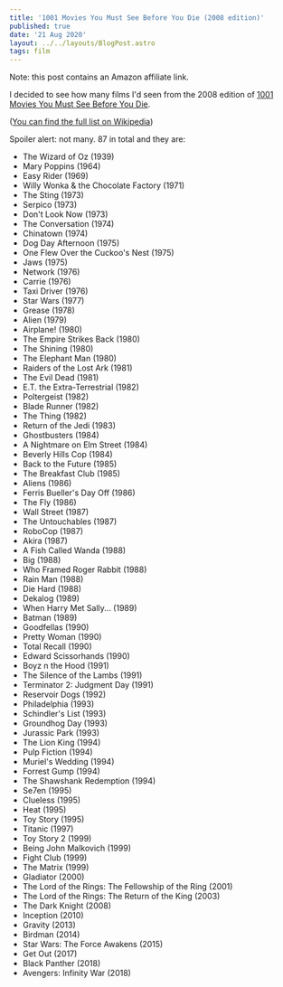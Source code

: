 ```yaml
---
title: '1001 Movies You Must See Before You Die (2008 edition)'
published: true
date: '21 Aug 2020'
layout: ../../layouts/BlogPost.astro
tags: film
---
```


Note: this post contains an Amazon affiliate link.

I decided to see how many films I'd seen from the 2008 edition of [1001 Movies You Must See Before You Die](https://www.amazon.co.uk/gp/product/1788401778/ref=as_li_qf_asin_il_tl?ie=UTF8&tag=liofast-21&creative=6738&linkCode=as2&creativeASIN=1788401778&linkId=2b5c74d00e308e8034c1995b7b858e4d). 

([You can find the full list on Wikipedia](https://en.wikipedia.org/wiki/1001_Movies_You_Must_See_Before_You_Die#List))

Spoiler alert: not many. 87 in total and they are:

* The Wizard of Oz (1939)
* Mary Poppins (1964)
* Easy Rider (1969)
* Willy Wonka & the Chocolate Factory (1971)
* The Sting (1973)
* Serpico (1973)
* Don't Look Now (1973)
* The Conversation (1974)
* Chinatown (1974)
* Dog Day Afternoon (1975)
* One Flew Over the Cuckoo's Nest (1975)
* Jaws (1975)
* Network (1976)
* Carrie (1976)
* Taxi Driver (1976)
* Star Wars (1977)
* Grease (1978)
* Alien (1979)
* Airplane! (1980)
* The Empire Strikes Back (1980)
* The Shining (1980)
* The Elephant Man (1980)
* Raiders of the Lost Ark (1981)
* The Evil Dead (1981)
* E.T. the Extra-Terrestrial (1982)
* Poltergeist (1982)
* Blade Runner (1982)
* The Thing (1982)
* Return of the Jedi (1983)
* Ghostbusters (1984)
* A Nightmare on Elm Street (1984)
* Beverly Hills Cop (1984)
* Back to the Future (1985)
* The Breakfast Club (1985)
* Aliens (1986)
* Ferris Bueller's Day Off (1986)
* The Fly (1986)
* Wall Street (1987)
* The Untouchables (1987)
* RoboCop (1987)
* Akira (1987)
* A Fish Called Wanda (1988)
* Big (1988)
* Who Framed Roger Rabbit (1988)
* Rain Man (1988)
* Die Hard (1988)
* Dekalog (1989)
* When Harry Met Sally... (1989)
* Batman (1989)
* Goodfellas (1990)
* Pretty Woman (1990)
* Total Recall (1990)
* Edward Scissorhands (1990)
* Boyz n the Hood (1991)
* The Silence of the Lambs (1991)
* Terminator 2: Judgment Day (1991)
* Reservoir Dogs (1992)
* Philadelphia (1993)
* Schindler's List (1993)
* Groundhog Day (1993)
* Jurassic Park (1993)
* The Lion King (1994)
* Pulp Fiction (1994)
* Muriel's Wedding (1994)
* Forrest Gump (1994)
* The Shawshank Redemption (1994)
* Se7en (1995)
* Clueless (1995)
* Heat (1995)
* Toy Story (1995)
* Titanic (1997)
* Toy Story 2 (1999)
* Being John Malkovich (1999)
* Fight Club (1999)
* The Matrix (1999)
* Gladiator (2000)
* The Lord of the Rings: The Fellowship of the Ring (2001)
* The Lord of the Rings: The Return of the King (2003)
* The Dark Knight (2008)
* Inception (2010)
* Gravity (2013)
* Birdman (2014)
* Star Wars: The Force Awakens (2015)
* Get Out (2017)
* Black Panther (2018)
* Avengers: Infinity War (2018)